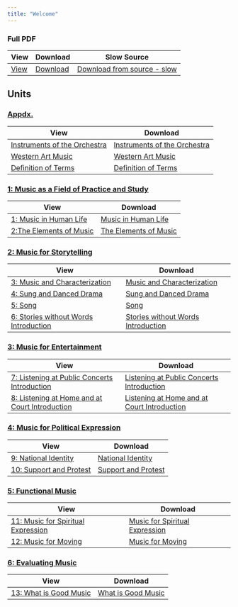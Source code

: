 ```yaml
---
title: "Welcome"
---
```

### Full PDF
| View         | Download                     | Slow Source                                                                                                 |
|--------------|------------------------------|-------------------------------------------------------------------------------------------------------------|
| [View](book) | [Download](resonance-v7.pdf) | [Download from source - slow](https://web.ung.edu/media/university-press/Resonances-v7.pdf?t=1739240426269) |

## Units

### [Appdx.](appendices)

| View                                                                     | Download                                                                    |
|--------------------------------------------------------------------------|-----------------------------------------------------------------------------|
| [Instruments of the Orchestra](appendices/#instruments-of-the-orchestra) | [Instruments of the Orchestra](Appendices_Instruments_of_the_Orchestra.pdf) |
| [Western Art Music](appendices/#western-art-music)                       | [Western Art Music](Appendices_Western_Art_Music.pdf)                       |
| [Definition of Terms](appendices/#definition-of-terms)                   | [Definition of Terms](Appendices_Definition_of_Terms.pdf)                   |

### [1: Music as a Field of Practice and Study](unit_1)
| View                                                                                                  | Download                                                                                                      |
|-------------------------------------------------------------------------------------------------------|---------------------------------------------------------------------------------------------------------------|
| [1: Music in Human Life](unit_1/#music-in-human-life)                                                 | [Music in Human Life](Unit1_Chapter1_Music_in_Human_Life.pdf)                                                 |
| [2:The Elements of Music](unit_1/#the-elements-of-music)                                              | [The Elements of Music](Unit1_Chapter2_The_Elements_of_Music.pdf)                                             |

### [2: Music for Storytelling](unit_2)
| View                                                                                                  | Download                                                                                                      |
|-------------------------------------------------------------------------------------------------------|---------------------------------------------------------------------------------------------------------------|
| [3: Music and Characterization](unit_2/#music-and-characterization)                                   | [Music and Characterization](Unit2_Chapter3_Music_and_Characterization.pdf)                                   |
| [4: Sung and Danced Drama](unit_2/#sung-and-danced-drama)                                             | [Sung and Danced Drama](Unit2_Chapter4_Sung_and_Danced_Drama.pdf)                                             |
| [5: Song](unit_2/#song)                                                                               | [Song](Unit2_Chapter5_Song.pdf)                                                                               |
| [6: Stories without Words Introduction](unit_2/#stories-without-words-introduction)                   | [Stories without Words Introduction](Unit2_Chapter6_Stories_without_Words_Introduction.pdf)                   |

### [3: Music for Entertainment](unit_3)
| View                                                                                                  | Download                                                                                                      |
|-------------------------------------------------------------------------------------------------------|---------------------------------------------------------------------------------------------------------------|
| [7: Listening at Public Concerts Introduction](unit_3/#listening-at-public-concerts-introduction)     | [Listening at Public Concerts Introduction](Unit3_Chapter7_Listening_at_Public_Concerts_Introduction.pdf)     |
| [8: Listening at Home and at Court Introduction](unit_3/#listening-at-home-and-at-court-introduction) | [Listening at Home and at Court Introduction](Unit3_Chapter8_Listening_at_Home_and_at_Court_Introduction.pdf) |

### [4: Music for Political Expression](unit_4)
| View                                                                                                  | Download                                                                                                      |
|-------------------------------------------------------------------------------------------------------|---------------------------------------------------------------------------------------------------------------|
| [9: National Identity](unit_4/#national-identity)                                                     | [National Identity](Unit4_Chapter9_National_Identity.pdf)                                                     |
| [10: Support and Protest](unit_4/#support-and-protest)                                                | [Support and Protest](Unit4_Chapter10_Support_and_Protest.pdf)                                                |

### [5: Functional Music](unit_5)
| View                                                                                                  | Download                                                                                                      |
|-------------------------------------------------------------------------------------------------------|---------------------------------------------------------------------------------------------------------------|
| [11: Music for Spiritual Expression](unit_5/#music-for-spiritual-expression)                          | [Music for Spiritual Expression](Unit5_Chapter11_Music_for_Spiritual_Expression.pdf)                          |
| [12: Music for Moving](unit_5/#music-for-moving)                                                      | [Music for Moving](Unit5_Chapter12_Music_for_Moving.pdf)                                                      |

### [6: Evaluating Music](unit_6)

| View                                                                                                  | Download                                                                                                      |
|-------------------------------------------------------------------------------------------------------|---------------------------------------------------------------------------------------------------------------|
| [13: What is Good Music](unit_6/#what-is-good-music)                                                  | [What is Good Music](Unit6_Chapter13_What_is_Good_Music.pdf)                                                  |


